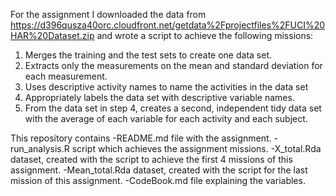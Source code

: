 For the assignment I downloaded the data from https://d396qusza40orc.cloudfront.net/getdata%2Fprojectfiles%2FUCI%20HAR%20Dataset.zip and wrote a script to achieve the following missions:
1. Merges the training and the test sets to create one data set.
2. Extracts only the measurements on the mean and standard deviation for each measurement.
3. Uses descriptive activity names to name the activities in the data set
4. Appropriately labels the data set with descriptive variable names.
5. From the data set in step 4, creates a second, independent tidy data set with the average of each variable for each activity and each subject.

This repository contains
-README.md file with the assignment.
-run_analysis.R script which achieves the assignment missions.
-X_total.Rda dataset, created with the script to achieve the first 4 missions of this assignment.
-Mean_total.Rda dataset, created with the script for the last mission of this assignment.
-CodeBook.md file explaining the variables.